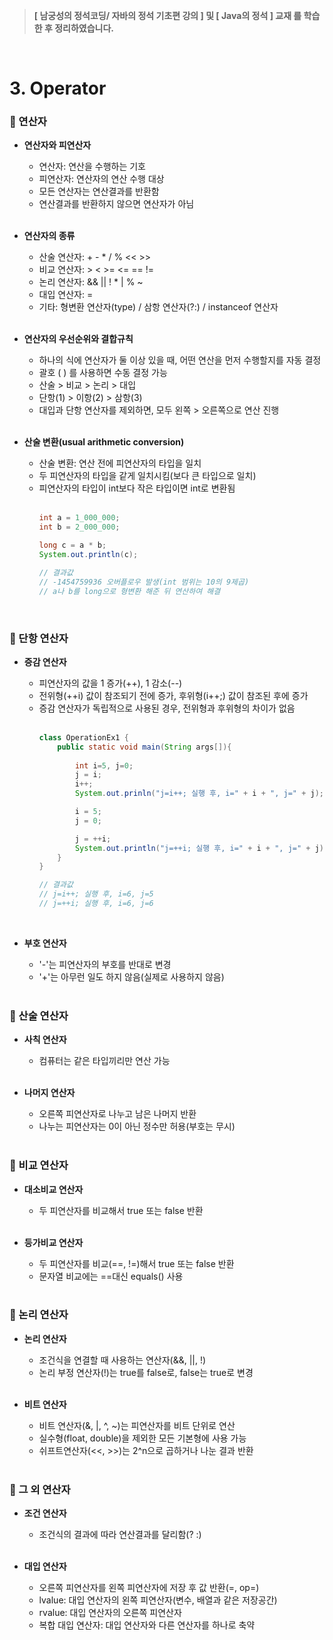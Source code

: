 >**[ 남궁성의 정석코딩/ 자바의 정석 기초편 강의 ] 및 [ Java의 정석 ] 교재 를 학습한 후 정리하였습니다.**

</br>

# 3. Operator
### 📌 연산자

* **연산자와 피연산자**

  * 연산자: 연산을 수행하는 기호
  * 피연산자: 연산자의 연산 수행 대상
  * 모든 연산자는 연산결과를 반환함
  * 연산결과를 반환하지 않으면 연산자가 아님
  <br/><br/>

* **연산자의 종류**

  * 산술 연산자: + - * / % << >>
  * 비교 연산자: > < >= <= == !=
  * 논리 연산자: && || ! * | % ~
  * 대입 연산자: =
  * 기타: 형변환 연산자(type) / 삼항 연산자(?:) / instanceof 연산자
  <br/><br/>

* **연산자의 우선순위와 결합규칙**

  * 하나의 식에 연산자가 둘 이상 있을 때, 어떤 연산을 먼저 수행할지를 자동 결정
  * 괄호 ( ) 를 사용하면 수동 결정 가능
  * 산술 > 비교 > 논리 > 대입
  * 단항(1) > 이항(2) > 삼항(3)
  * 대입과 단항 연산자를 제외하면, 모두 왼쪽 > 오른쪽으로 연산 진행
  <br/><br/>

* **산술 변환(usual arithmetic conversion)**

  * 산술 변환: 연산 전에 피연산자의 타입을 일치
  * 두 피연산자의 타입을 같게 일치시킴(보다 큰 타입으로 일치)
  * 피연산자의 타입이 int보다 작은 타입이면 int로 변환됨
  <br/><br/>
    ```java
    int a = 1_000_000;
    int b = 2_000_000;
    
    long c = a * b;
    System.out.println(c);
    
    // 결과값
    // -1454759936 오버플로우 발생(int 범위는 10의 9제곱)
    // a나 b를 long으로 형변환 해준 뒤 연산하여 해결
    ```
  <br/>

### 📌 단항 연산자
* **증감 연산자**

  * 피연산자의 값을 1 증가(++), 1 감소(--)
  * 전위형(++i) 값이 참조되기 전에 증가, 후위형(i++;) 값이 참조된 후에 증가
  * 증감 연산자가 독립적으로 사용된 경우, 전위형과 후위형의 차이가 없음
  <br/><br/>
    ```java
    class OperationEx1 {
        public static void main(String args[]){
            
            int i=5, j=0;
            j = i;
            i++;
            System.out.prinln("j=i++; 실행 후, i=" + i + ", j=" + j);
    
            i = 5;
            j = 0;
    
            j = ++i;
            System.out.println("j=++i; 실행 후, i=" + i + ", j=" + j);
        }
    }
    
    // 결과값
    // j=i++; 실행 후, i=6, j=5
    // j=++i; 실행 후, i=6, j=6 
    ```
  <br/>

* **부호 연산자**

  * '-'는 피연산자의 부호를 반대로 변경
  * '+'는 아무런 일도 하지 않음(실제로 사용하지 않음)
  <br/><br/>

### 📌 산술 연산자

* **사칙 연산자**

  * 컴퓨터는 같은 타입끼리만 연산 가능
  <br/><br/>

* **나머지 연산자**

  * 오른쪽 피연산자로 나누고 남은 나머지 반환
  * 나누는 피연산자는 0이 아닌 정수만 허용(부호는 무시)
  <br/><br/>

### 📌 비교 연산자
* **대소비교 연산자**

  * 두 피연산자를 비교해서 true 또는 false 반환
  <br/><br/>

* **등가비교 연산자**

  * 두 피연산자를 비교(==, !=)해서 true 또는 false 반환
  * 문자열 비교에는 ==대신 equals() 사용
  <br/><br/>

### 📌 논리 연산자
* **논리 연산자**

  * 조건식을 연결할 때 사용하는 연산자(&&, ||, !)
  * 논리 부정 연산자(!)는 true를 false로, false는 true로 변경
  <br/><br/>

* **비트 연산자**

  * 비트 연산자(&, |, ^, ~)는 피연산자를 비트 단위로 연산
  * 실수형(float, double)을 제외한 모든 기본형에 사용 가능
  * 쉬프트연산자(<<,  >>)는 2^n으로 곱하거나 나눈 결과 반환
  <br/><br/>

### 📌 그 외 연산자
* **조건 연산자**

  * 조건식의 결과에 따라 연산결과를 달리함(? :)
  <br/><br/>

* **대입 연산자**

  * 오른쪽 피연산자를 왼쪽 피연산자에 저장 후 값 반환(=, op=)
  * lvalue: 대입 연산자의 왼쪽 피연산자(변수, 배열과 같은 저장공간)
  * rvalue: 대입 연산자의 오른쪽 피연산자
  * 복합 대입 연산자: 대입 연산자와 다른 연산자를 하나로 축약
